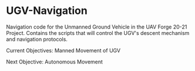 # UGV-Navigation
Navigation code for the Unmanned Ground Vehicle in the UAV Forge 20-21 Project. 
Contains the scripts that will control the UGV's descent mechanism and navigation protocols. 

Current Objectives: Manned Movement of UGV

Next Objective: Autonomous Movement

